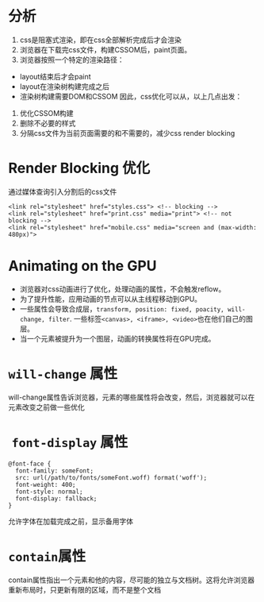 # 分析
1. css是阻塞式渲染，即在css全部解析完成后才会渲染
2. 浏览器在下载完css文件，构建CSSOM后，paint页面。
3. 浏览器按照一个特定的渲染路径：
  - layout结束后才会paint
  - layout在渲染树构建完成之后
  - 渲染树构建需要DOM和CSSOM
因此，css优化可以从，以上几点出发：
1. 优化CSSOM构建
2. 删除不必要的样式
3. 分隔css文件为当前页面需要的和不需要的，减少css render blocking

# Render Blocking 优化
通过媒体查询引入分割后的css文件
```
<link rel="stylesheet" href="styles.css"> <!-- blocking -->
<link rel="stylesheet" href="print.css" media="print"> <!-- not blocking --> 
<link rel="stylesheet" href="mobile.css" media="screen and (max-width: 480px)"> 
```
# Animating on the GPU
- 浏览器对css动画进行了优化，处理动画的属性，不会触发reflow。
- 为了提升性能，应用动画的节点可以从主线程移动到GPU。
- 一些属性会导致合成层，`transform, position: fixed, poacity, will-change, filter`. 一些标签`<canvas>, <iframe>, <video>`也在他们自己的图层。
- 当一个元素被提升为一个图层，动画的转换属性将在GPU完成。

# `will-change` 属性
will-change属性告诉浏览器，元素的哪些属性将会改变，然后，浏览器就可以在元素改变之前做一些优化

#  `font-display` 属性
```
@font-face {
  font-family: someFont;
  src: url(/path/to/fonts/someFont.woff) format('woff');
  font-weight: 400;
  font-style: normal; 
  font-display: fallback; 
}
```
允许字体在加载完成之前，显示备用字体

# `contain`属性
contain属性指出一个元素和他的内容，尽可能的独立与文档树。这将允许浏览器重新布局时，只更新有限的区域，而不是整个文档